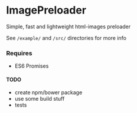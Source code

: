 # ImagePreloader
Simple, fast and lightweight html-images preloader

See `/example/` and `/src/` directories for more info

### Requires
- ES6 Promises

#### TODO
- create npm/bower package
- use some build stuff
- tests
